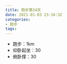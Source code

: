 ```yaml
---
title: 跑步第34天
date: 2021-01-03 23:34:32
categories: 
- 跑步
tags:
---
```


- 跑步：1km
- 仰卧起坐：30
- 俯卧撑：30